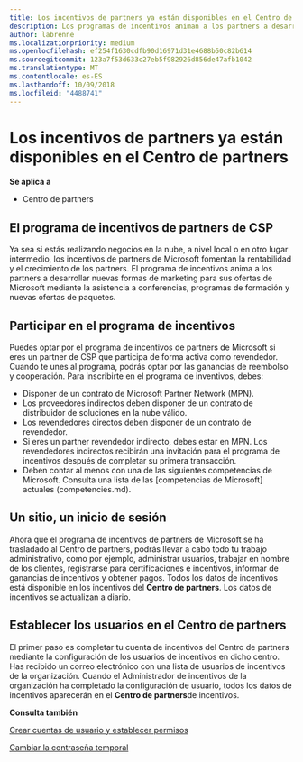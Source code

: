 ```yaml
---
title: Los incentivos de partners ya están disponibles en el Centro de partners | Centro de partners
description: Los programas de incentivos animan a los partners a desarrollar nuevas técnicas de marketing, ofrecen formación y mucho más
author: labrenne
ms.localizationpriority: medium
ms.openlocfilehash: ef254f1630cdfb90d16971d31e4688b50c82b614
ms.sourcegitcommit: 123a7f53d633c27eb5f982926d856de47afb1042
ms.translationtype: MT
ms.contentlocale: es-ES
ms.lasthandoff: 10/09/2018
ms.locfileid: "4488741"
---
```

# <a name="partner-incentives-is-now-on-partner-center"></a>Los incentivos de partners ya están disponibles en el Centro de partners 

**Se aplica a**

-  Centro de partners

## <a name="the-csp-partner-incentives-program"></a>El programa de incentivos de partners de CSP

Ya sea si estás realizando negocios en la nube, a nivel local o en otro lugar intermedio, los incentivos de partners de Microsoft fomentan la rentabilidad y el crecimiento de los partners. El programa de incentivos anima a los partners a desarrollar nuevas formas de marketing para sus ofertas de Microsoft mediante la asistencia a conferencias, programas de formación y nuevas ofertas de paquetes. 

## <a name="qualify-for-the-incentives-program"></a>Participar en el programa de incentivos

Puedes optar por el programa de incentivos de partners de Microsoft si eres un partner de CSP que participa de forma activa como revendedor.
Cuando te unes al programa, podrás optar por las ganancias de reembolso y cooperación. Para inscribirte en el programa de inventivos, debes: 
-   Disponer de un contrato de Microsoft Partner Network (MPN).  
-   Los proveedores indirectos deben disponer de un contrato de distribuidor de soluciones en la nube válido.
-   Los revendedores directos deben disponer de un contrato de revendedor.
-   Si eres un partner revendedor indirecto, debes estar en MPN. Los revendedores indirectos recibirán una invitación para el programa de incentivos después de completar su primera transacción. 
-   Deben contar al menos con una de las siguientes competencias de Microsoft. Consulta una lista de las [competencias de Microsoft] actuales (competencies.md).

## <a name="one-site-one-log-on"></a>Un sitio, un inicio de sesión

Ahora que el programa de incentivos de partners de Microsoft se ha trasladado al Centro de partners, podrás llevar a cabo todo tu trabajo administrativo, como por ejemplo, administrar usuarios, trabajar en nombre de los clientes, registrarse para certificaciones e incentivos, informar de ganancias de incentivos y obtener pagos. Todos los datos de incentivos está disponible en los incentivos del **Centro de partners**. Los datos de incentivos se actualizan a diario.
 
## <a name="set-your-users-up-in-partner-center"></a>Establecer los usuarios en el Centro de partners
 
El primer paso es completar tu cuenta de incentivos del Centro de partners mediante la configuración de los usuarios de incentivos en dicho centro. Has recibido un correo electrónico con una lista de usuarios de incentivos de la organización. Cuando el Administrador de incentivos de la organización ha completado la configuración de usuario, todos los datos de incentivos aparecerán en el **Centro de partners**de incentivos.

**Consulta también**

[Crear cuentas de usuario y establecer permisos](create-user-accounts-and-set-permissions.md)

[Cambiar la contraseña temporal](change-your-temporary-password.md)

